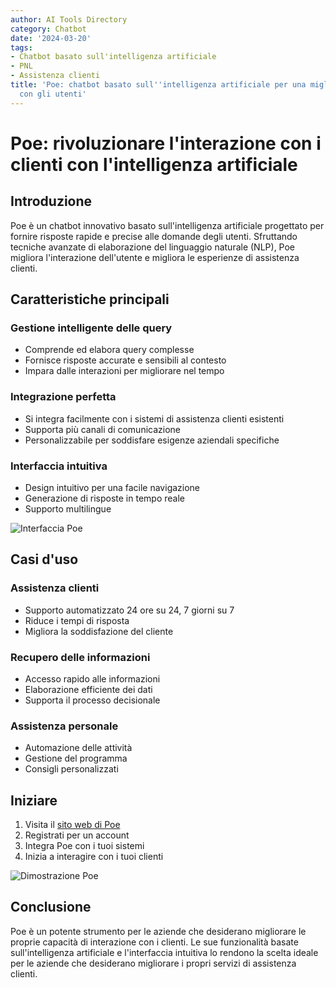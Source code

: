 ```yaml
---
author: AI Tools Directory
category: Chatbot
date: '2024-03-20'
tags:
- Chatbot basato sull'intelligenza artificiale
- PNL
- Assistenza clienti
title: 'Poe: chatbot basato sull''intelligenza artificiale per una migliore interazione
  con gli utenti'
---
```


# Poe: rivoluzionare l'interazione con i clienti con l'intelligenza artificiale

## Introduzione

Poe è un chatbot innovativo basato sull'intelligenza artificiale progettato per fornire risposte rapide e precise alle domande degli utenti. Sfruttando tecniche avanzate di elaborazione del linguaggio naturale (NLP), Poe migliora l'interazione dell'utente e migliora le esperienze di assistenza clienti.

## Caratteristiche principali

### Gestione intelligente delle query
- Comprende ed elabora query complesse
- Fornisce risposte accurate e sensibili al contesto
- Impara dalle interazioni per migliorare nel tempo

### Integrazione perfetta
- Si integra facilmente con i sistemi di assistenza clienti esistenti
- Supporta più canali di comunicazione
- Personalizzabile per soddisfare esigenze aziendali specifiche

### Interfaccia intuitiva
- Design intuitivo per una facile navigazione
- Generazione di risposte in tempo reale
- Supporto multilingue

![Interfaccia Poe](/imgs/poe/interface.jpg)

## Casi d'uso

### Assistenza clienti
- Supporto automatizzato 24 ore su 24, 7 giorni su 7
- Riduce i tempi di risposta
- Migliora la soddisfazione del cliente

### Recupero delle informazioni
- Accesso rapido alle informazioni
- Elaborazione efficiente dei dati
- Supporta il processo decisionale

### Assistenza personale
- Automazione delle attività
- Gestione del programma
- Consigli personalizzati

## Iniziare

1. Visita il [sito web di Poe](https://poe.com)
2. Registrati per un account
3. Integra Poe con i tuoi sistemi
4. Inizia a interagire con i tuoi clienti

![Dimostrazione Poe](/imgs/poe/demo.jpg)

## Conclusione

Poe è un potente strumento per le aziende che desiderano migliorare le proprie capacità di interazione con i clienti. Le sue funzionalità basate sull'intelligenza artificiale e l'interfaccia intuitiva lo rendono la scelta ideale per le aziende che desiderano migliorare i propri servizi di assistenza clienti.